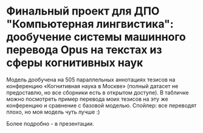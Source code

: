 # Финальный проект для ДПО "Компьютерная лингвистика": дообучение системы машинного перевода Opus на текстах из сферы когнитивных наук

Модель дообучена на 505 параллельных аннотациях тезисов на конференцию «Когнитивная наука в Москве» (полный датасет не предоставлю, но все сборники есть в открытом доступе). В табличке можно посмотреть пример перевода моих тезисов на эту же конференцию и сравнение с базовой моделью. 
Спойлер: все переводят плохо, но моя модель чуть лучше :)

Более подробно - в презентации.
